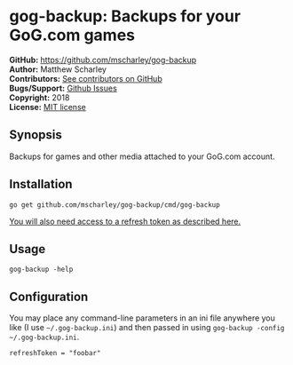 gog-backup: Backups for your GoG.com games
==========================================

**GitHub:** https://github.com/mscharley/gog-backup  
**Author:** Matthew Scharley  
**Contributors:** [See contributors on GitHub][gh-contrib]  
**Bugs/Support:** [Github Issues][gh-issues]  
**Copyright:** 2018  
**License:** [MIT license][license]

Synopsis
--------

Backups for games and other media attached to your GoG.com account.

Installation
------------

```
go get github.com/mscharley/gog-backup/cmd/gog-backup
```

[You will also need access to a refresh token as described here.][auth-docs]

Usage
-----

```
gog-backup -help
```

Configuration
-------------

You may place any command-line parameters in an ini file anywhere you like (I use `~/.gog-backup.ini`) and then
passed in using `gog-backup -config ~/.gog-backup.ini`.

```
refreshToken = "foobar"
```

  [license]: https://raw.github.com/mscharley/gog-backup/master/LICENSE
  [gh-contrib]: https://github.com/mscharley/gog-backup/graphs/contributors
  [gh-issues]: https://github.com/mscharley/gog-backup/issues

  [auth-docs]: https://gogapidocs.readthedocs.io/en/latest/auth.html
